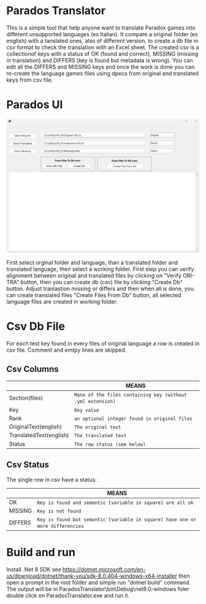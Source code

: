 # Parados Translator
This is a simple tool that help anyone want to translate Paradox games into different unsupported languages (es Italian).
It compare a original folder (es english) with a tanslated ones, also of different version, to create a db file in csv format to check the translation with an Excel sheet.
The created csv is a collectionof keys with a status of OK (found and correct), MISSING (missing in translation) and DIFFERS (key is found but metadata is wrong).
You can edit all the DIFFERS and MISSING keys and once the work is done you can re-create the language games files using dpecs from original and translated keys from csv file.

# Parados UI
<img src="Parados%20UI.png">

First select orginal folder and language, than a translated folder and translated language, then select a working folder.
First step you can verify aligniment between original and translated files by clicking on "Verify ORI-TRA" button, then you can create db (csv) file by clicking "Create Db" button.
Adjust tranlastion missing or differs and then when all is done, you can create translated files "Create Files From Db" button,
all selected language files are created in working folder.

# Csv Db File
For each test key found in every files of original language a row is created in csv file.
Comment and emtpy lines are skipped.

## Csv Columns

|                |MEANS
|----------------|-----
|Section(files)|`Mane of the files containing key (without .yml extension)`
|Key|`Key value`
|Rank|`an optional integer found in original files`
|OriginalText(english)|`The original text`
|TranslatedText(english)|`The translated text`
|Status|`The row status (see below)`

## Csv Status

The single row in csv have a status:

|                |MEANS
|----------------|-----
|OK|`Key is found and semantic [variable in square] are all ok`
|MISSING|`Key is not found`
|DIFFERS|`Key is found but semantic [variable in square] have one or more differencies`

# Build and run
Install .Net 8 SDK see https://dotnet.microsoft.com/en-us/download/dotnet/thank-you/sdk-8.0.404-windows-x64-installer then open a prompt in the root folder and simple run "dotnet build" command. The output will be in ParadosTranslator\bin\Debug\net8.0-windows foler double click on ParadosTranslator.exe and run it.
